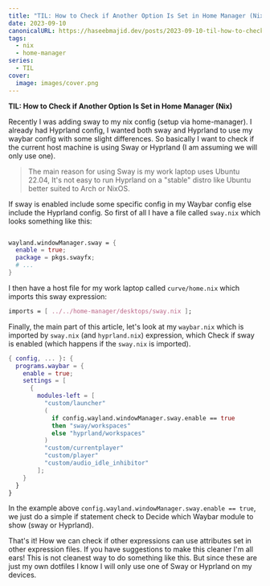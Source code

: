 ```yaml
---
title: "TIL: How to Check if Another Option Is Set in Home Manager (Nix)"
date: 2023-09-10
canonicalURL: https://haseebmajid.dev/posts/2023-09-10-til-how-to-check-if-another-option-is-set-in-home-manager-nix
tags:
  - nix
  - home-manager
series:
  - TIL
cover:
  image: images/cover.png
---
```


**TIL: How to Check if Another Option Is Set in Home Manager (Nix)**

Recently I was adding sway to my nix config (setup via home-manager). I already had Hyprland config, I wanted both
sway and Hyprland to use my waybar config with some slight differences. So basically I want to check if the current
host machine is using Sway or Hyprland (I am assuming we will only use one).

> The main reason for using Sway is my work laptop uses Ubuntu 22.04, It's not easy to run Hyprland on a "stable" distro like Ubuntu better suited to Arch or NixOS.

If sway is enabled include some specific config in my Waybar config else include the Hyprland config. So first of all
I have a file called `sway.nix` which looks something like this:

```nix

wayland.windowManager.sway = {
  enable = true;
  package = pkgs.swayfx;
  # ...
}
```

I then have a host file for my work laptop called `curve/home.nix` which imports this sway expression:

```nix
imports = [ ../../home-manager/desktops/sway.nix ];
```

Finally, the main part of this article, let's look at my `waybar.nix` which is imported by `sway.nix` (and `hyprland.nix`) expression, which
Check if sway is enabled (which happens if the `sway.nix` is imported).

```nix {hl_lines=[8-12]}
{ config, ... }: {
  programs.waybar = {
    enable = true;
    settings = [
      {
        modules-left = [
          "custom/launcher"
          (
            if config.wayland.windowManager.sway.enable == true
            then "sway/workspaces"
            else "hyprland/workspaces"
          )
          "custom/currentplayer"
          "custom/player"
          "custom/audio_idle_inhibitor"
        ];
    }
  }
}

```

In the example above `config.wayland.windowManager.sway.enable == true`, we just do a simple if statement check to
Decide which Waybar module to show (sway or Hyprland).

That's it! How we can check if other expressions can use attributes set in other expression files.
If you have suggestions to make this cleaner I'm all ears! This is not cleanest way to do something like this.
But since these are just my own dotfiles I know I will only use one of Sway or Hyprland on my devices.

